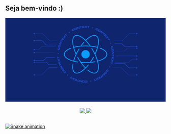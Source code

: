 ## Seja bem-vindo :)
<div align="center">
  <a href="https://github.com/lsjesus">
  <img src="https://raw.githubusercontent.com/lsjesus/lsjesus/main/assets/react.png">
  <br>
  <br>
  <img height="180em" src="https://github-readme-stats.vercel.app/api?username=lsjesus&show_icons=true&theme=github_dark&include_all_commits=true&count_private=true"/>
  <img height="180em" src="https://github-readme-stats.vercel.app/api/top-langs/?username=lsjesus&layout=compact&langs_count=7&theme=github_dark"/>
</div>
  
  ##
 
<div> 

  ![Snake animation](https://github.com/lsjesus/lsjesus/blob/output/github-contribution-grid-snake.svg)
 
</div>
